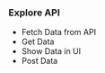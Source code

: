 <h3>Explore API</h3>
<ul>
    <li>Fetch Data from API</li>
    <li>Get Data</li>
    <li>Show Data in UI</li>
    <li>Post Data</li> 
    
</ul>
